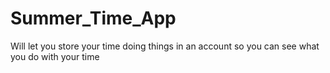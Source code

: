 # Summer_Time_App
Will let you store your time doing things in an account so you can see what you do with your time
